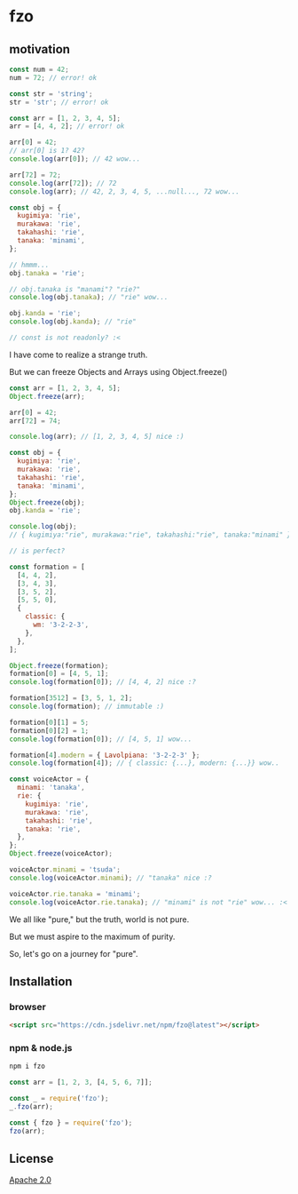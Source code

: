 # fzo

## motivation

```js
const num = 42;
num = 72; // error! ok

const str = 'string';
str = 'str'; // error! ok

const arr = [1, 2, 3, 4, 5];
arr = [4, 4, 2]; // error! ok

arr[0] = 42;
// arr[0] is 1? 42?
console.log(arr[0]); // 42 wow...

arr[72] = 72;
console.log(arr[72]); // 72
console.log(arr); // 42, 2, 3, 4, 5, ...null..., 72 wow...

const obj = {
  kugimiya: 'rie',
  murakawa: 'rie',
  takahashi: 'rie',
  tanaka: 'minami',
};

// hmmm...
obj.tanaka = 'rie';

// obj.tanaka is "manami"? "rie?"
console.log(obj.tanaka); // "rie" wow...

obj.kanda = 'rie';
console.log(obj.kanda); // "rie"

// const is not readonly? :<
```

I have come to realize a strange truth.

But we can freeze Objects and Arrays using Object.freeze()

```js
const arr = [1, 2, 3, 4, 5];
Object.freeze(arr);

arr[0] = 42;
arr[72] = 74;

console.log(arr); // [1, 2, 3, 4, 5] nice :)

const obj = {
  kugimiya: 'rie',
  murakawa: 'rie',
  takahashi: 'rie',
  tanaka: 'minami',
};
Object.freeze(obj);
obj.kanda = 'rie';

console.log(obj);
// { kugimiya:"rie", murakawa:"rie", takahashi:"rie", tanaka:"minami" } nice :)

// is perfect?

const formation = [
  [4, 4, 2],
  [3, 4, 3],
  [3, 5, 2],
  [5, 5, 0],
  {
    classic: {
      wm: '3-2-2-3',
    },
  },
];

Object.freeze(formation);
formation[0] = [4, 5, 1];
console.log(formation[0]); // [4, 4, 2] nice :?

formation[3512] = [3, 5, 1, 2];
console.log(formation); // immutable :)

formation[0][1] = 5;
formation[0][2] = 1;
console.log(formation[0]); // [4, 5, 1] wow...

formation[4].modern = { Lavolpiana: '3-2-2-3' };
console.log(formation[4]); // { classic: {...}, modern: {...}} wow..

const voiceActor = {
  minami: 'tanaka',
  rie: {
    kugimiya: 'rie',
    murakawa: 'rie',
    takahashi: 'rie',
    tanaka: 'rie',
  },
};
Object.freeze(voiceActor);

voiceActor.minami = 'tsuda';
console.log(voiceActor.minami); // "tanaka" nice :?

voiceActor.rie.tanaka = 'minami';
console.log(voiceActor.rie.tanaka); // "minami" is not "rie" wow... :<
```

We all like "pure," but the truth, world is not pure.

But we must aspire to the maximum of purity.

So, let's go on a journey for "pure".

## Installation

### browser

```html
<script src="https://cdn.jsdelivr.net/npm/fzo@latest"></script>
```

### npm & node.js

```bash
npm i fzo
```

```js
const arr = [1, 2, 3, [4, 5, 6, 7]];

const _ = require('fzo');
_.fzo(arr);

const { fzo } = require('fzo');
fzo(arr);
```

## License

[Apache 2.0]("./LICENSE")
